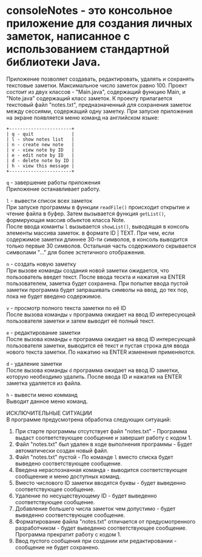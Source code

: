 # consoleNotes - это консольное приложение для создания личных заметок, написанное с использованием стандартной библиотеки Java.
Приложение позволяет создавать, редактировать, удалять и сохранять текстовые заметки. Максимальное число заметок равно 100.
Проект состоит из двух классов - "Main.java", содержащий функцию Main, и "Note.java" содержащий класс заметок.
К проекту прилагается текстовый файл "notes.txt", предназначенный для сохранения заметок между сессиями, содержащий одну заметку.
При запуске приложения на экране появляется меню команд на английском языке:
```
+-----------------------+
| q - quit              |
| l - show notes list   |
| n - create new note   |
| v - view note by ID   |
| e - edit note by ID   |
| d - delete note by ID |
| h - view this message |
+-----------------------+
```
`q` - завершение работы приложения  
  Приложение останавливает работу.
  
`l` - вывести список всех заметок  
При запуске программы в функции `readFile()` происходит открытие и чтение файла в буфер.
Затем вызывается функция `getList()`, формирующая массив обьектов класса Note.  
После ввода команты `l` вызывается `showList()`, выводящая в консоль элементы массива заметок. в формате ID | TEXT. При чем, если содержимое заметки длиннее 30-ти символов, в консоль выводится только первые 30 символов. Остальная часть содержимого скрывается символами "..." для более эстетичного отображения.
  
`n` - создать новую заметку  
При вызове команды создания новой заметки ожидается, что пользователь введет текст. После ввода тескта и нажатия на ENTER пользователем, заметка будет сохранена. При попытке ввода пустой заметки программа будет запрашивать символы на ввод, до тех пор, пока не будет введено содержимое.
  
`v` - просмотр полного текста заметки по её ID  
После вызова команды `v` программа ожидает на ввод ID интересующей пользователя заметки и затем выводит её полный текст.
  
`e` - редактирование заметки  
  После вызова команды `e` программа ожидает на ввод ID интересующей пользователя заметки, выводится её текст и пустая строка для ввода нового текста заметки.
  По нажатию на ENTER изменения применяются.  
  
`d` - удаление заметки  
  После вызова команды `d` программа ожидает на ввод ID заметки, которую необходимо удалить. После ввода ID и нажатия на ENTER заметка удаляется из файла.  
  
`h` - вывести меню комманд  
Выводит данное меню команд.

ИСКЛЮЧИТЕЛЬНЫЕ СИТУАЦИИ  
В программе предусмотрена обработка следующих ситуаций:  
1. При старте программы отсутствует файл "notes.txt" - Программа выдаст соответствующее сообщение и завершит работу с кодом 1.  
2. Файл "notes.txt" был удален в ходе выполнения программы - Будет автоматически создан новый файл.  
3. Файл "notes.txt" пустой - По команде `l` вместо списка будет выведено соответствующее сообщение.  
4. Введена нераспознанная команда - выводится соответствующее сообщеение и меню доступных команд.  
5. Вместо числового ID заметки вводятся буквы - будет выведенно соответствующее сообщение.  
6. Удаление по несуществующему ID - будет выведенно соответствующее сообщение.  
7. Добавление большего числа заметок чем допустимо - будет выведенно соответствующее сообщение.
8. Форматирование файла "notes.txt" отличается от предусмотренного разработчиком - будет выведенно соответствующее сообщение. Программа прекратит работу с кодом 1.
9. Ввод пустого сообщения при создании или редактировании - сообщение не будет сохранено.
